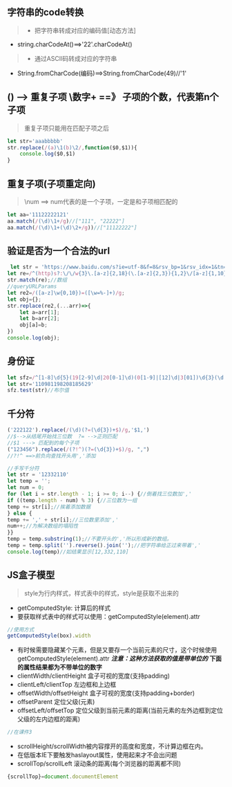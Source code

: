 ## 字符串的code转换
>- 把字符串转成对应的编码值[动态方法]
- string.charCodeAt()==>'22'.charCodeAt()
>- 通过ASCII码转成对应的字符串
- String.fromCharCode(编码)==>String.fromCharCode(49)//'1'
## () --> 重复子项  \数字+   ==》 子项的个数，代表第n个子项
> 重复子项只能用在匹配子项之后
```js
let str='aaabbbbb'
str.replace(/(a)\1(b)\2/,function($0,$1)){
    console.log($0,$1)
}
```
## 重复子项(子项重定向)
>  \num ==> num代表的是一个子项，一定是和子项相匹配的
```js
let aa='11122222121'
aa.match(/(\d)\1+/g)//["111", "22222"]
aa.match(/(\d)\1+(\d)\2+/g))//["11122222"]
```
## 验证是否为一个合法的url
```js
 let str = 'https://www.baidu.com/s?ie=utf-8&f=8&rsv_bp=1&rsv_idx=1&tn=baidu&wd=js';
let re=/^(http)s?:\/\/w{3}\.[a-z]{2,18}(\.[a-z]{2,3}){1,2}\/[a-z]{1,10}\?(([a-z]\w{0,10})=([\w%-=]+)&?)+$/;
str.match(re);//数组
//queryURLParams
let re2=/([a-z]\w{0,10})=([\w=%-]+)/g;
let obj={};
str.replace(re2,(...arr)=>{
    let a=arr[1];
    let b=arr[2];
    obj[a]=b;
})
console.log(obj);
```
## 身份证
```js
let sfz=/^[1-8]\d{5}(19[2-9]\d|20[0-1]\d)(0[1-9]|[12]\d|3[01])\d{3}(\d|x)$/
let str='110981198208185629'
sfz.test(str)//布尔值
```
## 千分符
```js
('222122').replace(/(\d)(?=(\d{3})+$)/g,'$1,')
//$-->从结尾开始找三位数  ?= -->正则匹配
//$1 ---> 匹配到的每个子项
("123456").replace(/(?!^)(?=(\d{3})+$)/g, ",")
//?!^ ==>前负向查找开头用','添加
```
```js
//手写千分符
let str = '12332110'
let temp = '';
let num = 0;
for (let i = str.length - 1; i >= 0; i--) {//倒着找三位数加','
if ((temp.length - num) % 3) {//三位数为一组
temp += str[i];//挨着添加数据
} else {
temp += ',' + str[i];//三位数里添加','
num++;//为解决数组的塌陷性
}}
temp = temp.substring(1);//不要开头的','所以形成新的数组。
temp = temp.split('').reverse().join('');//把字符串给正过来带着','
console.log(temp)//如结果显示[12,332,110]
```
## JS盒子模型
>style为行内样式，样式表中的样式，style是获取不出来的
- getComputedStyle: 计算后的样式
- 要获取样式表中的样式可以使用：getComputedStyle(element).attr
```js
//使用方式
getComputedStyle(box).width
```
- 有时候需要隐藏某个元素，但是又要存一个当前元素的尺寸，这个时候使用getComputedStyle(element).attr
***注意：这种方法获取的值是带单位的***
**下面的属性结果都为不带单位的数字**
- clientWidth/clientHeight  盒子可视的宽度(支持padding)
- clientLeft/clientTop 左边框和上边框
- offsetWidth/offsetHeight  盒子可视的宽度(支持padding+border)
- offsetParent  定位父级(元素)
- offsetLeft/offsetTop 定位父级到当前元素的距离(当前元素的左外边框到定位父级的左内边框的距离)
```js
//在课件3
```
- scrollHeight/scrollWidth被内容撑开的高度和宽度，不计算边框在内。
- 在低版本IE下要触发haslayout属性，使用起来才不会出问题
- scrollTop/scrollLeft 滚动条的距离(每个浏览器的距离都不同)
```js
{scrollTop}=document.documentElement
```